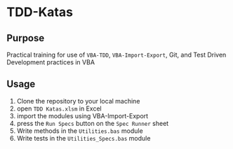 # TDD-Katas

## Purpose

Practical training for use of `VBA-TDD`, `VBA-Import-Export`, Git, and Test Driven Development practices in VBA

## Usage

1. Clone the repository to your local machine
2. open `TDD Katas.xlsm` in Excel
3. import the modules using VBA-Import-Export
4. press the `Run Specs` button on the `Spec Runner` sheet
5. Write methods in the `Utilities.bas` module
6. Write tests in the `Utilities_Specs.bas` module